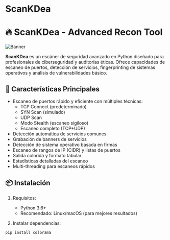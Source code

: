 # ScanKDea
# 🔥 ScanKDea - Advanced Recon Tool

![Banner](assets/banner.png) <!-- Puedes añadir una imagen si lo deseas -->

**ScanKDea** es un escáner de seguridad avanzado en Python diseñado para profesionales de ciberseguridad y auditorías éticas. Ofrece capacidades de escaneo de puertos, detección de servicios, fingerprinting de sistemas operativos y análisis de vulnerabilidades básico.

## 🚀 Características Principales

- Escaneo de puertos rápido y eficiente con múltiples técnicas:
  - TCP Connect (predeterminado)
  - SYN Scan (simulado)
  - UDP Scan
  - Modo Stealth (escaneo sigiloso)
  - Escaneo completo (TCP+UDP)
- Detección automática de servicios comunes
- Grabación de banners de servicios
- Detección de sistema operativo basada en firmas
- Escaneo de rangos de IP (CIDR) y listas de puertos
- Salida colorida y formato tabular
- Estadísticas detalladas del escaneo
- Multi-threading para escaneos rápidos

## 📦 Instalación

1. Requisitos:
   - Python 3.6+
   - Recomendado: Linux/macOS (para mejores resultados)

2. Instalar dependencias:
```bash
pip install colorama
